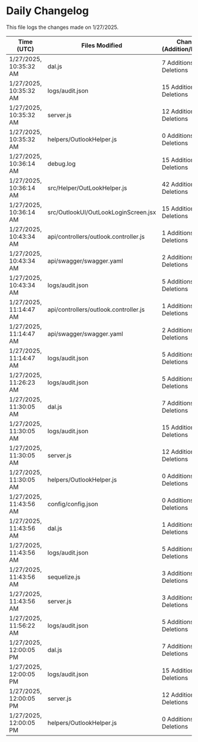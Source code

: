 # Daily Changelog

This file logs the changes made on 1/27/2025.

| Time (UTC)             | Files Modified                    | Changes (Addition/Deletion) |
|------------------------|-----------------------------------|-----------------------------|
| 1/27/2025, 10:35:32 AM | dal.js | 7 Additions & 9 Deletions |
| 1/27/2025, 10:35:32 AM | logs/audit.json | 15 Additions & 15 Deletions |
| 1/27/2025, 10:35:32 AM | server.js | 12 Additions & 2 Deletions |
| 1/27/2025, 10:35:32 AM | helpers/OutlookHelper.js | 0 Additions & 0 Deletions |
| 1/27/2025, 10:36:14 AM | debug.log | 15 Additions & 0 Deletions|
| 1/27/2025, 10:36:14 AM | src/Helper/OutLookHelper.js | 42 Additions & 16 Deletions|
| 1/27/2025, 10:36:14 AM | src/OutlookUI/OutLookLoginScreen.jsx | 15 Additions & 6 Deletions|
| 1/27/2025, 10:43:34 AM | api/controllers/outlook.controller.js | 1 Additions & 1 Deletions|
| 1/27/2025, 10:43:34 AM | api/swagger/swagger.yaml | 2 Additions & 2 Deletions|
| 1/27/2025, 10:43:34 AM | logs/audit.json | 5 Additions & 5 Deletions|
| 1/27/2025, 11:14:47 AM | api/controllers/outlook.controller.js | 1 Additions & 1 Deletions|
| 1/27/2025, 11:14:47 AM | api/swagger/swagger.yaml | 2 Additions & 2 Deletions|
| 1/27/2025, 11:14:47 AM | logs/audit.json | 5 Additions & 5 Deletions|
| 1/27/2025, 11:26:23 AM | logs/audit.json | 5 Additions & 5 Deletions|
| 1/27/2025, 11:30:05 AM | dal.js | 7 Additions & 9 Deletions|
| 1/27/2025, 11:30:05 AM | logs/audit.json | 15 Additions & 15 Deletions|
| 1/27/2025, 11:30:05 AM | server.js | 12 Additions & 2 Deletions|
| 1/27/2025, 11:30:05 AM | helpers/OutlookHelper.js | 0 Additions & 0 Deletions|
| 1/27/2025, 11:43:56 AM | config/config.json | 0 Additions & 2 Deletions|
| 1/27/2025, 11:43:56 AM | dal.js | 1 Additions & 0 Deletions|
| 1/27/2025, 11:43:56 AM | logs/audit.json | 5 Additions & 5 Deletions|
| 1/27/2025, 11:43:56 AM | sequelize.js | 3 Additions & 3 Deletions|
| 1/27/2025, 11:43:56 AM | server.js | 3 Additions & 2 Deletions|
| 1/27/2025, 11:56:22 AM | logs/audit.json | 5 Additions & 5 Deletions|
| 1/27/2025, 12:00:05 PM | dal.js | 7 Additions & 9 Deletions|
| 1/27/2025, 12:00:05 PM | logs/audit.json | 15 Additions & 15 Deletions|
| 1/27/2025, 12:00:05 PM | server.js | 12 Additions & 2 Deletions|
| 1/27/2025, 12:00:05 PM | helpers/OutlookHelper.js | 0 Additions & 0 Deletions|
